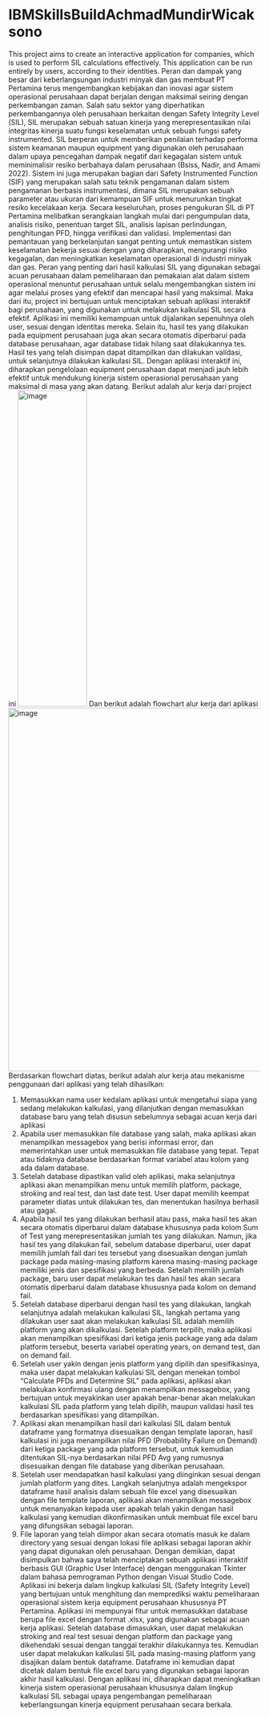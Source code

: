 # IBMSkillsBuildAchmadMundirWicaksono
This project aims to create an interactive application for companies, which is used to perform SIL calculations effectively. This application can be run entirely by users, according to their identities.
Peran dan dampak yang besar dari keberlangsungan industri minyak dan gas membuat PT Pertamina terus mengembangkan kebijakan dan inovasi agar sistem operasional perusahaan dapat berjalan dengan maksimal seiring dengan perkembangan zaman. Salah satu sektor yang diperhatikan perkembangannya oleh perusahaan berkaitan dengan Safety Integrity Level (SIL), SIL merupakan sebuah satuan kinerja yang merepresentasikan nilai integritas kinerja suatu fungsi keselamatan untuk sebuah fungsi safety instrumented. SIL berperan untuk memberikan penilaian terhadap performa sistem keamanan maupun equipment yang digunakan oleh perusahaan dalam upaya pencegahan dampak negatif dari kegagalan sistem untuk meminimalisir resiko berbahaya dalam perusahaan (Bsiss, Nadir, and Amami 2022). Sistem ini juga merupakan bagian dari Safety Instrumented Function (SIF) yang merupakan salah satu teknik pengamanan dalam sistem pengamanan berbasis instrumentasi, dimana SIL merupakan sebuah parameter atau ukuran dari kemampuan SIF untuk menurunkan tingkat resiko kecelakaan kerja. Secara keseluruhan, proses pengukuran SIL di PT Pertamina melibatkan serangkaian langkah mulai dari pengumpulan data, analisis risiko, penentuan target SIL, analisis lapisan perlindungan, penghitungan PFD, hingga verifikasi dan validasi. Implementasi dan pemantauan yang berkelanjutan sangat penting untuk memastikan sistem keselamatan bekerja sesuai dengan yang diharapkan, mengurangi risiko kegagalan, dan meningkatkan keselamatan operasional di industri minyak dan gas. Peran yang penting dari hasil kalkulasi SIL yang digunakan sebagai acuan perusahaan dalam pemeliharaan dan pemakaian alat dalam sistem operasional menuntut perusahaan untuk selalu mengembangkan sistem ini agar melalui proses yang efektif dan mencapai hasil yang maksimal. Maka dari itu, project ini bertujuan untuk menciptakan sebuah aplikasi interaktif bagi perusahaan, yang digunakan untuk melakukan kalkulasi SIL secara efektif. Aplikasi ini memiliki kemampuan untuk dijalankan sepenuhnya oleh user, sesuai dengan identitas mereka. Selain itu, hasil tes yang dilakukan pada equipment perusahaan juga akan secara otomatis diperbarui pada database perusahaan, agar database tidak hilang saat dilakukannya tes. Hasil tes yang telah disimpan dapat ditampilkan dan dilakukan validasi, untuk selanjutnya dilakukan kalkulasi SIL. Dengan aplikasi interaktif ini, diharapkan pengelolaan equipment perusahaan dapat menjadi jauh lebih efektif untuk mendukung kinerja sistem operasional perusahaan yang maksimal di masa yang akan datang. Berikut adalah alur kerja dari project ini
<img width="138" height="630" alt="image" src="https://github.com/user-attachments/assets/3a3bcadb-5687-4420-9b5c-91fa1f027dac" />
Dan berikut adalah flowchart alur kerja dari aplikasi
<img width="894" height="725" alt="image" src="https://github.com/user-attachments/assets/3ede859a-00bc-4e8e-a3cf-b4bb8a15e7c6" />
Berdasarkan flowchart diatas, berikut adalah alur kerja atau mekanisme penggunaan dari aplikasi yang telah dihasilkan:
1.	Memasukkan nama user kedalam aplikasi untuk mengetahui siapa yang sedang melakukan kalkulasi, yang dilanjutkan dengan memasukkan database baru yang telah disusun sebelumnya sebagai acuan kerja dari aplikasi
2.	Apabila user memasukkan file database yang salah, maka aplikasi akan menampilkan messagebox yang berisi informasi error, dan memerintahkan user untuk memasukkan file database yang tepat. Tepat atau tidaknya database berdasarkan format variabel atau kolom yang ada dalam database.
3.	Setelah database dipastikan valid oleh aplikasi, maka selanjutnya aplikasi akan menampilkan menu untuk memilih platform, package, stroking and real test, dan last date test. User dapat memilih keempat parameter diatas untuk dilakukan tes, dan menentukan hasilnya berhasil atau gagal.
4.	Apabila hasil tes yang dilakukan berhasil atau pass, maka hasil tes akan secara otomatis diperbarui dalam database khususnya pada kolom Sum of Test yang merepresentasikan jumlah tes yang dilakukan. Namun, jika hasil tes yang dilakukan fail, sebelum database diperbarui, user dapat memilih jumlah fail dari tes tersebut yang disesuaikan dengan jumlah package pada masing-masing platform karena masing-masing package memiliki jenis dan spesifikasi yang berbeda. Setelah memilih jumlah package, baru user dapat melakukan tes dan hasil tes akan secara otomatis diperbarui dalam database khususnya pada kolom on demand fail.
5.	Setelah database diperbarui dengan hasil tes yang dilakukan, langkah selanjutnya adalah melakukan kalkulasi SIL, langkah pertama yang dilakukan user saat akan melakukan kalkulasi SIL adalah memilih platform yang akan dikalkulasi. Setelah platform terpilih, maka aplikasi akan menampilkan spesifikasi dari ketiga jenis package yang ada dalam platform tersebut, beserta variabel operating years, on demand test, dan on demand fail.
6.	Setelah user yakin dengan jenis platform yang dipilih dan spesifikasinya, maka user dapat melakukan kalkulasi SIL dengan menekan tombol “Calculate PFDs and Determine SIL” pada aplikasi, aplikasi akan melakukan konfirmasi ulang dengan menampilkan messagebox, yang bertujuan untuk meyakinkan user apakah benar-benar akan melakukan kalkulasi SIL pada platform yang telah dipilih, maupun validasi hasil tes berdasarkan spesifikasi yang ditampilkan.
7.	Aplikasi akan menampilkan hasil dari kalkulasi SIL dalam bentuk dataframe yang formatnya disesuaikan dengan template laporan, hasil kalkulasi ini juga menampilkan nilai PFD (Probability Failure on Demand) dari ketiga package yang ada platform tersebut, untuk kemudian ditentukan SIL-nya berdasarkan nilai PFD Avg yang rumusnya disesuaikan dengan file database yang diberikan perusahaan.
8.	Setelah user mendapatkan hasil kalkulasi yang diinginkan sesuai dengan jumlah platform yang dites. Langkah selanjutnya adalah mengekspor dataframe hasil analisis dalam sebuah file excel yang disesuaikan dengan file template laporan, aplikasi akan menampilkan messagebox untuk menanyakan kepada user apakah telah yakin dengan hasil kalkulasi yang kemudian dikonfirmasikan untuk membuat file excel baru yang difungsikan sebagai laporan.
9.	File laporan yang telah diimpor akan secara otomatis masuk ke dalam directory yang sesuai dengan lokasi file aplikasi sebagai laporan akhir yang dapat digunakan oleh perusahaan.
Dengan demikian, dapat disimpulkan bahwa saya telah menciptakan sebuah aplikasi interaktif berbasis GUI (Graphic User Interface) dengan menggunakan Tkinter dalam bahasa pemrograman Python dengan Visual Studio Code. Aplikasi ini bekerja dalam lingkup kalkulasi SIL (Safety Integrity Level) yang bertujuan untuk menghitung dan memprediksi waktu pemeliharaan operasional sistem kerja equipment perusahaan khususnya PT Pertamina. Aplikasi ini mempunyai fitur untuk memasukkan database berupa file excel dengan format .xlsx, yang digunakan sebagai acuan kerja aplikasi. Setelah database dimasukkan, user dapat melakukan stroking and real test sesuai dengan platform dan package yang dikehendaki sesuai dengan tanggal terakhir dilakukannya tes. Kemudian user dapat melakukan kalkulasi SIL pada masing-masing platform yang disajikan dalam bentuk dataframe. Dataframe ini kemudian dapat dicetak dalam bentuk file excel baru yang digunakan sebagai laporan akhir hasil kalkulasi. Dengan aplikasi ini, diharapkan dapat meningkatkan kinerja sistem operasional perusahaan khususnya dalam lingkup kalkulasi SIL sebagai upaya pengembangan pemeliharaan keberlangsungan kinerja equipment perusahaan secara berkala.
